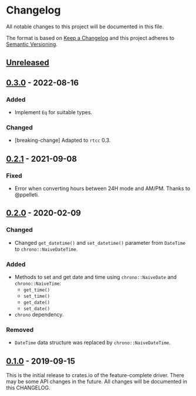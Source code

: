 # Changelog

All notable changes to this project will be documented in this file.

The format is based on [Keep a Changelog](http://keepachangelog.com/en/1.0.0/)
and this project adheres to [Semantic Versioning](http://semver.org/spec/v2.0.0.html).

## [Unreleased]

## [0.3.0] - 2022-08-16

### Added
- Implement `Eq` for suitable types.

### Changed
- [breaking-change] Adapted to `rtcc` 0.3.

## [0.2.1] - 2021-09-08

### Fixed
- Error when converting hours between 24H mode and AM/PM. Thanks to @ppelleti.

## [0.2.0] - 2020-02-09

### Changed
- Changed `get_datetime()` and `set_datetime()` parameter from `DateTime`
  to `chrono::NaiveDateTime`.

### Added
- Methods to set and get date and time using `chrono::NaiveDate` and `chrono::NaiveTime`:
    - `get_time()`
    - `set_time()`
    - `get_date()`
    - `set_date()`
- `chrono` dependency.

### Removed
- `DateTime` data structure was replaced by `chrono::NaiveDateTime`.

## [0.1.0] - 2019-09-15

This is the initial release to crates.io of the feature-complete driver. There
may be some API changes in the future. All changes will be documented in this
CHANGELOG.

[Unreleased]: https://github.com/eldruin/mcp794xx-rs/compare/v0.3.0...HEAD
[0.3.0]: https://github.com/eldruin/mcp794xx-rs/compare/v0.2.1...v0.3.0
[0.2.1]: https://github.com/eldruin/mcp794xx-rs/compare/v0.2.0...v0.2.1
[0.2.0]: https://github.com/eldruin/mcp794xx-rs/compare/v0.1.0...v0.2.0
[0.1.0]: https://github.com/eldruin/mcp794xx-rs/releases/tag/v0.1.0
